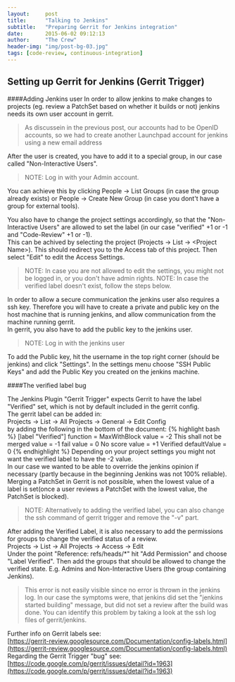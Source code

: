 ```yaml
---
layout:     post
title:      "Talking to Jenkins"
subtitle:   "Preparing Gerrit for Jenkins integration"
date:       2015-06-02 09:12:13
author:     "The Crew"
header-img: "img/post-bg-03.jpg"
tags: [code-review, continuous-integration]
---
```


## Setting up Gerrit for Jenkins (Gerrit Trigger)
####Adding Jenkins user
In order to allow jenkins to make changes to projects (eg. review a PatchSet based on whether it builds or not) jenkins needs its own user account in gerrit.
>As discussein in the previous post, our accounts had to be OpenID accounts, so we had to create another Launchpad account for jenkins using a new email address

After the user is created, you have to add it to a special group, in our case called "Non-Interactive Users".
>NOTE: Log in with your Admin account.

You can achieve this by clicking People -> List Groups (in case the group already exists) or People -> Create New Group (in case you dont't have a group for external tools).<br>

You also have to change the project settings accordingly, so that the "Non-Interactive Users" are allowed to set the label (in our case "verified" +1 or -1 and "Code-Review" +1 or -1).<br>
This can be achived by selecting the project (Projects -> List -> &lt;Project Name&gt;). This should redirect you to the Access tab of this project. Then select "Edit" to edit the Access Settings.
>NOTE: In case you are not allowed to edit the settings, you might not be logged in, or you don't have admin rights.
NOTE: In case the verified label doesn't exist, follow the steps below.

In order to allow a secure communication the jenkins user also requires a ssh key. Therefore you will have to create a private and public key on the host machine that is running jenkins, and allow communication from the machine running gerrit.<br>
In gerrit, you also have to add the public key to the jenkins user.
>NOTE: Log in with the jenkins user

To add the Public key, hit the username in the top right corner (should be jenkins) and click "Settings". In the settings menu choose "SSH Public Keys" and add the Public Key you created on the jenkins machine.




####The verified label bug

The Jenkins Plugin "Gerrit Trigger" expects Gerrit to have the label "Verified" set, which is not by default included in the gerrit config.<br>
The gerrit label can be added in:<br>
Projects -> List -> All Projects -> General -> Edit Config<br>
by adding the following in the bottom of the document:
{% highlight bash %}
[label "Verified"]
	function = MaxWithBlock
	value = -2 This shall not be merged
	value = -1 fail
	value =  0 No score
	value = +1 Verified
	defaultValue = 0
{% endhighlight %}
Depending on your project settings you might not want the verified label to have the -2 value. <br>
In our case we wanted to be able to override the jenkins opinion if necessary (partly because in the beginning Jenkins was not 100% reliable). Merging a PatchSet in Gerrit is not possible, when the lowest value of a label is set(once a user reviews a PatchSet with the lowest value, the PatchSet is blocked).
		

>NOTE: Alternatively to adding the verified label, you can also change the ssh command of gerrit trigger and remove the "-v" part.

After adding the Verified Label, it is also necessary to add the permissions for groups to change the verified status of a review.<br>
Projects -> List -> All Projects -> Access -> Edit<br>
Under the point "Reference: refs/heads/*" hit "Add Permission" and choose "Label Verified". Then add the groups that should be allowed to change the verified state. E.g. Admins and Non-Interactive Users (the group containing Jenkins).

>This error is not easily visible since no error is thrown in the jenkins log. In our case the symptoms were, that jenkins did set the "jenkins started building" message, but did not set a review after the build was done. You can identify this problem by taking a look at the ssh log files of gerrit/jenkins.

Further info on Gerrit labels see: <br>
[https://gerrit-review.googlesource.com/Documentation/config-labels.html](https://gerrit-review.googlesource.com/Documentation/config-labels.html)<br>
Regarding the Gerrit Trigger "bug" see: <br>
[https://code.google.com/p/gerrit/issues/detail?id=1963](https://code.google.com/p/gerrit/issues/detail?id=1963)